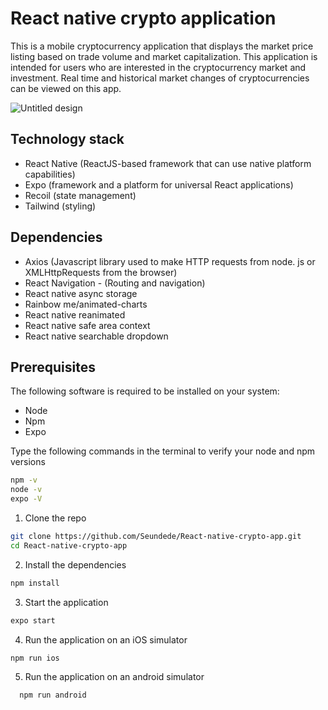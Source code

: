 # React native crypto application

This is a mobile cryptocurrency application that displays the market price listing based on trade volume and market capitalization. This application is intended for users who are interested in the cryptocurrency market and investment. Real time and historical market changes of cryptocurrencies can be viewed on this app.

![Untitled design](https://user-images.githubusercontent.com/63148200/184143012-2b39784d-c797-4152-b742-c93cd72535f8.png)

## Technology stack

- React Native (ReactJS-based framework that can use native platform capabilities)
- Expo (framework and a platform for universal React applications)
- Recoil (state management)
- Tailwind (styling)

## Dependencies

- Axios (Javascript library used to make HTTP requests from node. js or XMLHttpRequests from the browser)
- React Navigation - (Routing and navigation)
- React native async storage
- Rainbow me/animated-charts
- React native reanimated
- React native safe area context
- React native searchable dropdown

## Prerequisites

The following software is required to be installed on your system:

- Node
- Npm
- Expo

Type the following commands in the terminal to verify your node and npm versions

```bash
npm -v
node -v
expo -V
```

1. Clone the repo

```bash
git clone https://github.com/Seundede/React-native-crypto-app.git
cd React-native-crypto-app
```

2. Install the dependencies

```bash
npm install
```

3. Start the application

```bash
expo start
```

4. Run the application on an iOS simulator

```bash
npm run ios
```

5. Run the application on an android simulator

```bash
  npm run android
```
